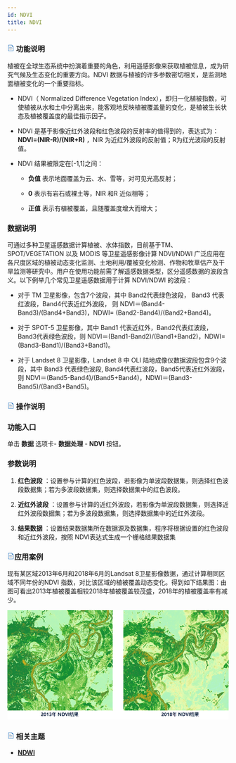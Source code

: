 ```yaml
---
id: NDVI
title: NDVI  
---  
```

 ### ![](../../img/read.gif) 功能说明



 植被在全球生态系统中扮演着重要的角色，利用遥感影像来获取植被信息，成为研究气候及生态变化的重要方向。NDVI 数据与植被的许多参数密切相关，是监测地面植被变化的一个重要指标。
   * NDVI（ Normalized Difference Vegetation
Index），即归一化植被指数，可使植被从水和土中分离出来，能客观地反映植被覆盖量的变化，是植被生长状态及植被覆盖度的最佳指示因子。

   * NDVI 是基于影像近红外波段和红色波段的反射率的值得到的，表达式为： **NDVI=(NIR-R)/(NIR+R)** ，NIR
为近红外波段的反射值；R为红光波段的反射值。

   * NDVI 结果被限定在[-1,1]之间：

     * **负值** 表示地面覆盖为云、水、雪等，对可见光高反射；

     * **0** 表示有岩石或裸土等，NIR 和R 近似相等；

     * **正值** 表示有植被覆盖，且随覆盖度增大而增大；





 ### 数据说明



 可通过多种卫星遥感数据计算植被、水体指数，目前基于TM、SPOT/VEGETATION 以及 MODIS 等卫星遥感影像计算 NDVI/NDWI
广泛应用在各尺度区域的植被动态变化监测、土地利用/覆被变化检测、作物和牧草估产及干旱监测等研究中。用户在使用功能前需了解遥感数据类型，区分遥感数据的波段含义。以下例举几个常见卫星遥感数据用于计算
NDVI/NDWI 的波段：



   * 对于 TM 卫星影像，包含7个波段，其中 Band2代表绿色波段， Band3 代表红波段，Band4代表近红外波段， 则
NDVI＝(Band4-Band3)/(Band4+Band3)，NDWI= (Band2-Band4)/(Band2+Band4)。

   * 对于 SPOT-5 卫星影像，其中 Band1 代表近红外，Band2代表红波段，Band3代表绿色波段，则
NDVI＝(Band1-Band2)/(Band1+Band2)，NDWI= (Band3-Band1)/(Band3+Band1)。

   * 对于 Landset 8 卫星影像，Landset 8 中 OLI 陆地成像仪数据波段包含9个波段，其中 Band3 代表绿色波段,
Band4代表红波段，Band5代表近红外波段，则
NDVI＝(Band5-Band4)/(Band5+Band4)，NDWI＝(Band3-Band5)/(Band3+Band5)。





 ### ![](../../img/read.gif) 操作说明



 ### 功能入口



 单击 **数据** 选项卡- **数据处理** - **NDVI** 按钮。



 ### 参数说明



   1. **红色波段** ：设置参与计算的红色波段，若影像为单波段数据集，则选择红色波段数据集；若为多波段数据集，则选择数据集中的红色波段。

   2. **近红外波段** ：设置参与计算的近红外波段，若影像为单波段数据集，则选择近红外波段数据集；若为多波段数据集，则选择数据集中的近红外波段。

   3. **结果数据** ：设置结果数据集所在数据源及数据集，程序将根据设置的红色波段和近红外波段，按照 NDVI表达式生成一个栅格结果数据集





 ### ![](../../img/read.gif)应用案例



 现有某区域2013年6月和2018年6月的Landsat 8卫星影像数据，通过计算相同区域不同年份的NDVI
指数，对比该区域的植被覆盖动态变化。得到如下结果图：由图可看出2013年植被覆盖相较2018年植被覆盖较茂盛，2018年的植被覆盖率有减少。



 ![](img/2013NDVI.png) 
  




 ### ![](../../img/read.gif) 相关主题



   * [**NDWI**](NDWI)

